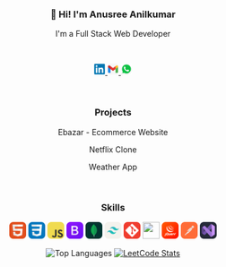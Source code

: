 
<h3 align="center">👋 Hi! I'm Anusree Anilkumar</h3>
<p align="center">I'm a Full Stack Web Developer</p>

 <br>
 
<p align="center">
 <a href='https://www.linkedin.com/in/anusree-anilkumar-6154s/'><img height='20px' width='20px' src='https://github.com/devicons/devicon/blob/master/icons/linkedin/linkedin-original.svg'/> </a>
  <a href='mailto:anilkumar113anusree@gmail.com'><img height='20px' width='20px' src='https://github.com/tandpfun/skill-icons/blob/main/icons/Gmail-Light.svg'/> </a>
  <a href='[https://www.linkedin.com/in/anusree-anilkumar-6154s/](https://wa.me/919699973230)'><img height='20px' width='20px' src='https://github.com/appicons/Whatsapp/blob/master/icons/whatsapp_194x194.png'/> </a>
 </p>
 
<br>

<h3 align="center">Projects</h3>
<p align="center">Ebazar - Ecommerce Website</p>
<p align="center">Netflix Clone</p>
<p align="center">Weather App</p>

<br/>

<h3 align="center">Skills</h3>
<p align="center">
 <img height='30px' width='30px' src='https://github.com/tandpfun/skill-icons/blob/main/icons/HTML.svg'/>
 <img height='30px' width='30px' src='https://github.com/tandpfun/skill-icons/blob/main/icons/CSS.svg'/>
 <img height='30px' width='30px' src='https://github.com/tandpfun/skill-icons/blob/main/icons/JavaScript.svg'/>
 <img height='30px' width='30px' src='https://github.com/tandpfun/skill-icons/blob/main/icons/Bootstrap.svg'/>
 <img height='30px' width='30px' src='https://github.com/tandpfun/skill-icons/blob/main/icons/MongoDB.svg'/>
 <img height='30px' width='30px' src='https://github.com/tandpfun/skill-icons/blob/main/icons/TailwindCSS-Light.svg'/>
 <img height='30px' width='30px' src='https://github.com/tandpfun/skill-icons/blob/main/icons/Git.svg'/>
 <img height='30px' width='30px' src='https://github.com/tandpfun/skill-icons/blob/main/icons/Npm-Light.svg'/>
 <img height='30px' width='30px' src='https://github.com/tandpfun/skill-icons/blob/main/icons/JQuery.svg'/>
 <img height='30px' width='30px' src='https://github.com/tandpfun/skill-icons/blob/main/icons/Postman.svg'/>
 <img height='30px' width='30px' src='https://github.com/tandpfun/skill-icons/blob/main/icons/VisualStudio-Dark.svg'/>
</p>


<!--
<--Technical Skills HTML5, CSS3, JavaScript, MongoDB, REST APIs, HTTP, Tailwind.css, Passport.jsBcrypt, JWT, Material UI, MERN Stack
Developer Tools Git, npm, Bootstrap, jQuery, Postman, Visual Studio
Frameworks React.js, Redux.js, Node.js, Express.js-->



<div align="center" >
 <img alt="Top Languages" src="https://github-readme-stats.vercel.app/api/top-langs/?username=Anusree6154s&layout=compact" height="200px" width="300px"/>
 <a href="https://leetcode.com/u/anilkumaranusree113/">
 <img alt="LeetCode Stats"  src="https://leetcard.anilkumaranusree113.cool/anilkumaranusree113?theme=light&font=Montserrat&ext=contest" height="200px" width="300px" />
 </a>
</div>

  

